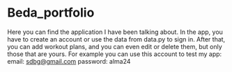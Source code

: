 # Beda_portfolio
Here you can find the application I have been talking about. In the app, you have to create an account or use the data from data.py to sign in. After that, you can add workout plans, and you can even edit or delete them, but only those that are yours.
For example you can use this account to test my app:  
email: sdbg@gmail.com
password: alma24
